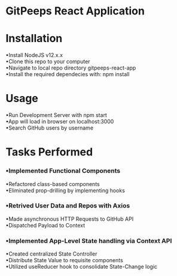 # GitPeeps React Application

# Installation   
•Install NodeJS v12.x.x   
•Clone this repo to your computer    
•Navigate to local repo directory gitpeeps-react-app  
•Install the required dependecies with: npm install

# Usage   
•Run Development Server with npm start  
•App will load in browser on localhost:3000  
•Search GitHub users by username

# Tasks Performed  
### •Implemented Functional Components   
•Refactored class-based components  
•Eliminated prop-drilling by implementing hooks 
### •Retrived User Data and Repos with Axios 
•Made asynchronous HTTP Requests to GitHub API  
•Dispatched Payload to Context
### •Implemented App-Level State handling via Context API  
•Created centralized State Controller  
•Distribute State Value to requisite components  
•Utilized useReducer hook to consolidate State-Change logic
